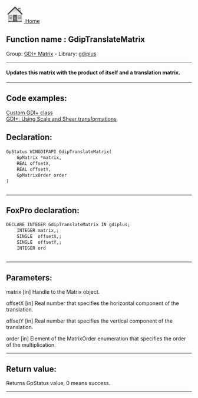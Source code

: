 [<img src="../../images/home.png"> Home ](https://github.com/VFPX/Win32API)  

## Function name : GdipTranslateMatrix
Group: [GDI+ Matrix](../../functions_group.md#GDIplus_Matrix)  -  Library: [gdiplus](../../libraries.md#gdiplus)  
***  


#### Updates this matrix with the product of itself and a translation matrix.

***  


## Code examples:
[Custom GDI+ class](../../samples/sample_450.md)  
[GDI+: Using Scale and Shear transformations](../../samples/sample_479.md)  

## Declaration:
```foxpro  
GpStatus WINGDIPAPI GdipTranslateMatrix(
	GpMatrix *matrix,
	REAL offsetX,
	REAL offsetY,
	GpMatrixOrder order
)
  
```  
***  


## FoxPro declaration:
```foxpro  
DECLARE INTEGER GdipTranslateMatrix IN gdiplus;
	INTEGER matrix,;
	SINGLE  offsetX,;
	SINGLE  offsetY,;
	INTEGER ord
  
```  
***  


## Parameters:
matrix
[in] Handle to the Matrix object.

offsetX
[in] Real number that specifies the horizontal component of the translation. 

offsetY
[in] Real number that specifies the vertical component of the translation. 

order
[in] Element of the MatrixOrder enumeration that specifies the order of the multiplication.   
***  


## Return value:
Returns GpStatus value, 0 means success.  
***  

